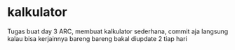 # kalkulator
Tugas buat day 3 ARC, membuat kalkulator sederhana, commit aja langsung
kalau bisa kerjainnya bareng bareng
bakal diupdate 2 tiap hari
